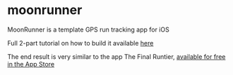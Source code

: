 moonrunner
==========


MoonRunner is a template GPS run tracking app for iOS

Full 2-part tutorial on how to build it available [here](http://www.raywenderlich.com/73984/make-app-like-runkeeper-part-1)

The end result is very similar to the app The Final Runtier, [available for free in the App Store](https://itunes.apple.com/us/app/the-final-runtier/id729678905)

